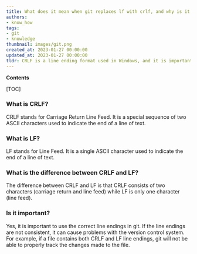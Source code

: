 ```yaml
---
title: What does it mean when git replaces lf with crlf, and why is it important?
authors:
- know_how
tags:
- git
- knowledge
thumbnail: images/git.png
created_at: 2023-01-27 00:00:00
updated_at: 2023-01-27 00:00:00
tldr: CRLF is a line ending format used in Windows, and it is important in git because it ensures that files are correctly formatted when they are transferred between different operating systems.
---
```


**Contents**

[TOC]

### What is CRLF?
CRLF stands for Carriage Return Line Feed. It is a special sequence of two ASCII characters used to indicate the end of a line of text.

### What is LF?
LF stands for Line Feed. It is a single ASCII character used to indicate the end of a line of text.

### What is the difference between CRLF and LF?
The difference between CRLF and LF is that CRLF consists of two characters (carriage return and line feed) while LF is only one character (line feed).

### Is it important?
Yes, it is important to use the correct line endings in git. If the line endings are not consistent, it can cause problems with the version control system. For example, if a file contains both CRLF and LF line endings, git will not be able to properly track the changes made to the file.
